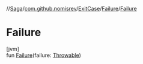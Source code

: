 //[Saga](../../../../index.md)/[com.github.nomisrev](../../index.md)/[ExitCase](../index.md)/[Failure](index.md)/[Failure](-failure.md)

# Failure

[jvm]\
fun [Failure](-failure.md)(failure: [Throwable](https://kotlinlang.org/api/latest/jvm/stdlib/kotlin/-throwable/index.html))
